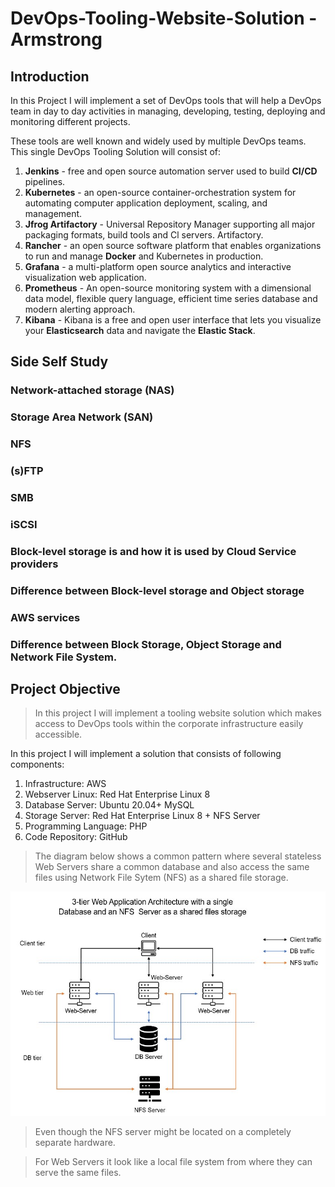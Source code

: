 # DevOps-Tooling-Website-Solution - Armstrong

## Introduction

In this Project I will implement a set of DevOps tools that will help a DevOps team in day to day activities in managing, developing, testing, deploying and monitoring different projects.

These tools are well known and widely used by multiple DevOps teams. This single DevOps Tooling Solution will consist of:

1. **Jenkins** - free and open source automation server used to build **CI/CD** pipelines.
2. **Kubernetes** - an open-source container-orchestration system for automating computer application deployment, scaling,  and management.
3. **Jfrog Artifactory** - Universal Repository Manager supporting all major packaging formats, build tools and Cl servers. Artifactory.
4. **Rancher** - an open source software platform that enables organizations to run and manage **Docker** and Kubernetes in production.
5. **Grafana** - a multi-platform open source analytics and interactive visualization web application.
6. **Prometheus** - An open-source monitoring system with a dimensional data model, flexible query language, efficient time series database and modern alerting approach.
7. **Kibana** - Kibana is a free and open user interface that lets you visualize your **Elasticsearch** data and navigate the **Elastic Stack**.


## Side Self Study

### Network-attached storage (NAS)

### Storage Area Network (SAN) 

### NFS

### (s)FTP

### SMB

### iSCSI

### Block-level storage is and how it is used by Cloud Service providers

### Difference between Block-level storage and Object storage 

### AWS services

### Difference between Block Storage, Object Storage and Network File System.

## Project Objective

> In this project I will implement a tooling website solution which makes access to DevOps tools within the corporate infrastructure easily accessible.

In this project I will implement a solution that consists of following components:
1. Infrastructure: AWS
2. Webserver Linux: Red Hat Enterprise Linux 8
3. Database Server: Ubuntu 20.04+ MySQL
4. Storage Server: Red Hat Enterprise Linux 8 + NFS Server
5. Programming Language: PHP
6. Code Repository: GitHub

> The diagram below shows a common pattern where several stateless Web Servers share a common database and also access the same files using Network File Sytem (NFS) as a shared file storage. 

![3 tier](<images/3 tier web application.jpg>)

> Even though the NFS server might be located on a completely separate hardware.

> For Web Servers it look like a local file system from where they can serve the same files.


